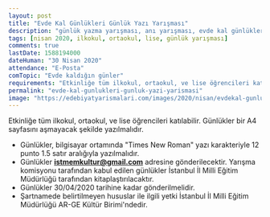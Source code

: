 ```yaml
---
layout: post
title: "Evde Kal Günlükleri Günlük Yazı Yarışması"
description: "günlük yazma yarışması, anı yarışması, evde kal günlükleri"
tags: [nisan 2020, ilkokul, ortaokul, lise, günlük yarışması]
comments: true
lastDate: 1588194000    
dateHuman: "30 Nisan 2020" 
attendance: "E-Posta"
comTopic: "Evde kaldığın günler"
requirements: "Etkinliğe tüm ilkokul, ortaokul, ve lise öğrencileri katılabilir."
permalink: "evde-kal-gunlukleri-gunluk-yazi-yarismasi"
image: "https://edebiyatyarismalari.com/images/2020/nisan/evdekal-gunlukleri-gunluk-yazi-yarismasi.jpg"
---
```


Etkinliğe tüm ilkokul, ortaokul, ve lise öğrencileri katılabilir.
Günlükler bir A4 sayfasını aşmayacak şekilde yazılmalıdır.  

- Günlükler, bilgisayar ortamında "Times New Roman" yazı karakteriyle 12 punto 1.5 satır aralığıyla yazılmalıdır.
- Günlükler **istmemkultur@gmail.com** adresine gönderilecektir. Yarışma komisyonu tarafından kabul edilen günlükler İstanbul İl Milli Eğitim Müdürlüğü tarafından kitaplaştırılacaktır.
- Günlükler 30/04/2020 tarihine kadar gönderilmelidir.
- Şartnamede belirtilmeyen hususlar ile ilgili yetki İstanbul İl Milli Eğitim Müdürlüğü AR-GE Kültür Birimi'ndedir.
